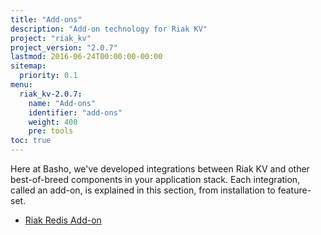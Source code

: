 ```yaml
---
title: "Add-ons"
description: "Add-on technology for Riak KV"
project: "riak_kv"
project_version: "2.0.7"
lastmod: 2016-06-24T00:00:00-00:00
sitemap:
  priority: 0.1
menu:
  riak_kv-2.0.7:
    name: "Add-ons"
    identifier: "add-ons"
    weight: 400
    pre: tools
toc: true
---
```


Here at Basho, we've developed integrations between Riak KV and other best-of-breed components in your application stack. Each integration, called an add-on, is explained in this section, from installation to feature-set.

* [Riak Redis Add-on]({{<baseurl>}}riak/kv/2.0.7/add-ons/redis/)